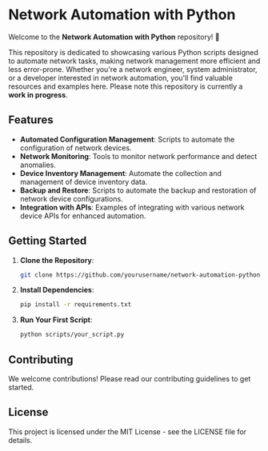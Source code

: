 # Network Automation with Python

Welcome to the **Network Automation with Python** repository! 🚀

This repository is dedicated to showcasing various Python scripts designed to automate network tasks, making network management more efficient and less error-prone. Whether you're a network engineer, system administrator, or a developer interested in network automation, you'll find valuable resources and examples here. Please note this repository is currently a **work in progress**.

## Features

- **Automated Configuration Management**: Scripts to automate the configuration of network devices.
- **Network Monitoring**: Tools to monitor network performance and detect anomalies.
- **Device Inventory Management**: Automate the collection and management of device inventory data.
- **Backup and Restore**: Scripts to automate the backup and restoration of network device configurations.
- **Integration with APIs**: Examples of integrating with various network device APIs for enhanced automation.

## Getting Started

1. **Clone the Repository**:
    ```bash
    git clone https://github.com/yourusername/network-automation-python.git
    ```
2. **Install Dependencies**:
    ```bash
    pip install -r requirements.txt
    ```
3. **Run Your First Script**:
    ```bash
    python scripts/your_script.py
    ```

## Contributing

We welcome contributions! Please read our contributing guidelines to get started.

## License

This project is licensed under the MIT License - see the LICENSE file for details.
